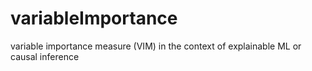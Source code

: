 # variableImportance
variable importance measure (VIM) in the context of explainable ML or causal inference
